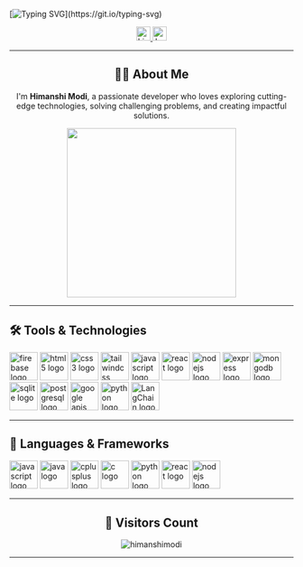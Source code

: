 [![Typing SVG](https://readme-typing-svg.demolab.com?font=Fira+Code&weight=500&size=30&duration=4500&pause=900&center=true&vCenter=true&width=800&lines=Hey+there+%F0%9F%91%8B;I'm+Himanshi+Modi+%F0%9F%91%A7%F0%9F%8F%BB;Tech+Enthusiast+%7C+Problem+Solver+%7C+Innovator;Welcome+to+my+README!!!)](https://git.io/typing-svg)

<div align="center">
  <a href="https://www.linkedin.com/in/himanshimodi/" target="_blank">
    <img src="https://img.shields.io/badge/LinkedIn-0077B5?style=for-the-badge&logo=linkedin&logoColor=white" height="25" alt="LinkedIn logo" />
  </a>
  <a href="https://leetcode.com/himanshimodi/" target="_blank">
    <img src="https://img.shields.io/badge/LeetCode-FFA116?style=for-the-badge&logo=leetcode&logoColor=black" height="25" alt="LeetCode logo" />
  </a>
</div>

---

<h2 align="center"> 👩‍💻 About Me </h2>

<p align="center">I'm <strong>Himanshi Modi</strong>, a passionate developer who loves exploring cutting-edge technologies, solving challenging problems, and creating impactful solutions.</p>

<div align="center">
  <img src="https://media.giphy.com/media/l0Exc6ymGbdFkeAVO/giphy.gif" width="300" />
</div>

---

<h2 align="left"> 🛠 Tools & Technologies </h2>

<div align="left">
  <img src="https://cdn.jsdelivr.net/gh/devicons/devicon/icons/firebase/firebase-plain-wordmark.svg" height="50" alt="firebase logo"  />
  <img src="https://cdn.jsdelivr.net/gh/devicons/devicon/icons/html5/html5-original.svg" height="50" alt="html5 logo"  />
  <img src="https://cdn.jsdelivr.net/gh/devicons/devicon/icons/css3/css3-original.svg" height="50" alt="css3 logo"  />
  <img src="https://cdn.jsdelivr.net/gh/devicons/devicon/icons/tailwindcss/tailwindcss-original-wordmark.svg" height="50" alt="tailwindcss logo"  />
  <img src="https://cdn.jsdelivr.net/gh/devicons/devicon/icons/javascript/javascript-original.svg" height="50" alt="javascript logo"  />
  <img src="https://cdn.jsdelivr.net/gh/devicons/devicon/icons/react/react-original.svg" height="50" alt="react logo"  />
  <img src="https://cdn.jsdelivr.net/gh/devicons/devicon/icons/nodejs/nodejs-original.svg" height="50" alt="nodejs logo"  />
  <img src="https://cdn.jsdelivr.net/gh/devicons/devicon/icons/express/express-original.svg" height="50" alt="express logo"  />
  <img src="https://cdn.jsdelivr.net/gh/devicons/devicon/icons/mongodb/mongodb-original.svg" height="50" alt="mongodb logo"  />
  <img src="https://cdn.jsdelivr.net/gh/devicons/devicon/icons/sqlite/sqlite-original.svg" height="50" alt="sqlite logo"  />
  <img src="https://cdn.jsdelivr.net/gh/devicons/devicon/icons/postgresql/postgresql-original.svg" height="50" alt="postgresql logo"  />
  <img src="https://cdn.jsdelivr.net/gh/devicons/devicon/icons/google/google-original.svg" height="50" alt="google apis logo"  />
  <img src="https://cdn.jsdelivr.net/gh/devicons/devicon/icons/python/python-original.svg" height="50" alt="python logo"  />
  <img src="https://raw.githubusercontent.com/langchain-ai/langchain/main/docs/_static/langchain_logo.png" height="50" alt="LangChain logo"  />
</div>

---

<h2 align="left"> 🚀 Languages & Frameworks </h2>

<div align="left">
  <img src="https://cdn.jsdelivr.net/gh/devicons/devicon/icons/javascript/javascript-original.svg" height="50" alt="javascript logo"  />
  <img src="https://cdn.jsdelivr.net/gh/devicons/devicon/icons/java/java-original.svg" height="50" alt="java logo"  />
  <img src="https://cdn.jsdelivr.net/gh/devicons/devicon/icons/cplusplus/cplusplus-original.svg" height="50" alt="cplusplus logo"  />
  <img src="https://cdn.jsdelivr.net/gh/devicons/devicon/icons/c/c-original.svg" height="50" alt="c logo"  />
  <img src="https://cdn.jsdelivr.net/gh/devicons/devicon/icons/python/python-original.svg" height="50" alt="python logo"  />
  <img src="https://cdn.jsdelivr.net/gh/devicons/devicon/icons/react/react-original.svg" height="50" alt="react logo"  />
  <img src="https://cdn.jsdelivr.net/gh/devicons/devicon/icons/nodejs/nodejs-original.svg" height="50" alt="nodejs logo"  />
</div>

---

<h2 align="center"> 🌟 Visitors Count </h2>

<div align="center">
  <img src="https://komarev.com/ghpvc/?username=himanshimodi&label=Visitors&color=ff69b4&style=for-the-badge" alt="himanshimodi" />
</div>

---
